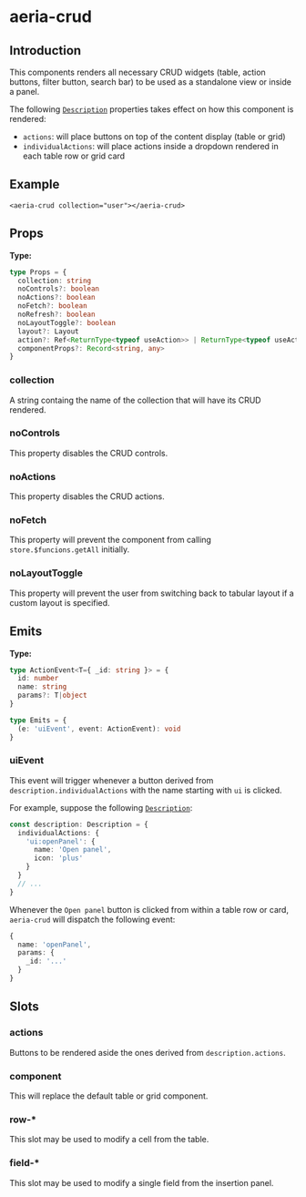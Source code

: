 # aeria-crud

## Introduction

This components renders all necessary CRUD widgets (table, action buttons, filter button, search bar) to be used as a standalone view or inside a panel.

The following [`Description`](/backend/description) properties takes effect on how this component is rendered:

- `actions`: will place buttons on top of the content display (table or grid)
- `individualActions`: will place actions inside a dropdown rendered in each table row or grid card

## Example

```vue-html
<aeria-crud collection="user"></aeria-crud>
```

## Props

**Type:**

```typescript
type Props = {
  collection: string
  noControls?: boolean
  noActions?: boolean
  noFetch?: boolean
  noRefresh?: boolean
  noLayoutToggle?: boolean
  layout?: Layout
  action?: Ref<ReturnType<typeof useAction>> | ReturnType<typeof useAction>
  componentProps?: Record<string, any>
}

```

### collection <Badge type="tip" text="string" />

A string containg the name of the collection that will have its CRUD rendered.

### noControls <Badge type="tip" text="boolean" />

This property disables the CRUD controls.

### noActions <Badge type="tip" text="boolean" />

This property disables the CRUD actions.

### noFetch <Badge type="tip" text="boolean" />

This property will prevent the component from calling `store.$funcions.getAll` initially.

### noLayoutToggle <Badge type="tip" text="boolean" />

This property will prevent the user from switching back to tabular layout if a custom layout is specified.


## Emits

**Type:**

```typescript
type ActionEvent<T={ _id: string }> = {
  id: number
  name: string
  params?: T|object
}

type Emits = {
  (e: 'uiEvent', event: ActionEvent): void
}
```

### uiEvent

This event will trigger whenever a button derived from `description.individualActions` with the name starting with `ui` is clicked.

For example, suppose the following [`Description`](/aeria/description):

```typescript
const description: Description = {
  individualActions: {
    'ui:openPanel': {
      name: 'Open panel',
      icon: 'plus'
    }
  }
  // ...
}
```

Whenever the `Open panel` button is clicked from within a table row or card, `aeria-crud` will dispatch the following event:

```typescript
{
  name: 'openPanel',
  params: {
    _id: '...'
  }
}
```

## Slots

### actions

Buttons to be rendered aside the ones derived from `description.actions`.

### component

This will replace the default table or grid component.

### row-*

This slot may be used to modify a cell from the table.

### field-*

This slot may be used to modify a single field from the insertion panel.
